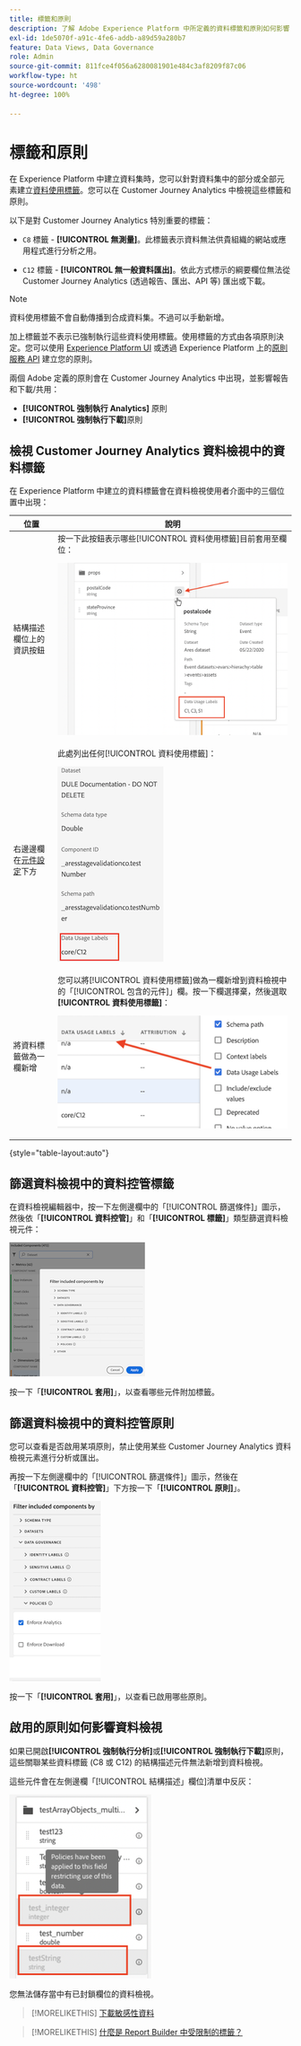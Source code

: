 ```yaml
---
title: 標籤和原則
description: 了解 Adobe Experience Platform 中所定義的資料標籤和原則如何影響 Customer Journey Analytics 中的資料檢視和報告。
exl-id: 1de5070f-a91c-4fe6-addb-a89d59a280b7
feature: Data Views, Data Governance
role: Admin
source-git-commit: 811fce4f056a6280081901e484c3af8209f87c06
workflow-type: ht
source-wordcount: '498'
ht-degree: 100%

---
```


# 標籤和原則

在 Experience Platform 中建立資料集時，您可以針對資料集中的部分或全部元素建立[資料使用標籤](https://experienceleague.adobe.com/docs/experience-platform/data-governance/labels/reference.html?lang=en)。您可以在 Customer Journey Analytics 中檢視這些標籤和原則。

以下是對 Customer Journey Analytics 特別重要的標籤：

* `C8` 標籤 - **[!UICONTROL 無測量]**。此標籤表示資料無法供貴組織的網站或應用程式進行分析之用。

* `C12` 標籤 - **[!UICONTROL 無一般資料匯出]**。依此方式標示的綱要欄位無法從 Customer Journey Analytics (透過報告、匯出、API 等) 匯出或下載。

>[!NOTE]
>
>資料使用標籤不會自動傳播到合成資料集。不過可以手動新增。

加上標籤並不表示已強制執行這些資料使用標籤。使用標籤的方式由各項原則決定。您可以使用 [Experience Platform UI](https://experienceleague.adobe.com/docs/experience-platform/data-governance/policies/user-guide.html?lang=en) 或透過 Experience Platform 上的[原則服務 API](https://experienceleague.adobe.com/docs/experience-platform/data-governance/api/overview.html?lang=zh-Hant) 建立您的原則。

兩個 Adobe 定義的原則會在 Customer Journey Analytics 中出現，並影響報告和下載/共用：

* **[!UICONTROL 強制執行 Analytics]** 原則
* **[!UICONTROL 強制執行下載]**&#x200B;原則

## 檢視 Customer Journey Analytics 資料檢視中的資料標籤

在 Experience Platform 中建立的資料標籤會在資料檢視使用者介面中的三個位置中出現：

| 位置 | 說明 |
| --- | --- |
| 結構描述欄位上的資訊按鈕 | 按一下此按鈕表示哪些[!UICONTROL 資料使用標籤]目前套用至欄位：<p>![](assets/data-label-left.png) |
| 右邊邊欄在[元件設定](/help/data-views/component-settings/overview.md)下方 | 此處列出任何[!UICONTROL 資料使用標籤]：<p>![](assets/data-label-right.png) |
| 將資料標籤做為一欄新增 | 您可以將[!UICONTROL 資料使用標籤]做為一欄新增到資料檢視中的「[!UICONTROL 包含的元件]」欄。按一下欄選擇棄，然後選取&#x200B;**[!UICONTROL 資料使用標籤]**：<p>![](assets/data-label-column.png) |

{style="table-layout:auto"}

## 篩選資料檢視中的資料控管標籤

在資料檢視編輯器中，按一下左側邊欄中的「[!UICONTROL 篩選條件]」圖示，然後依「**[!UICONTROL 資料控管]**」和「**[!UICONTROL 標籤]**」類型篩選資料檢視元件：

![](assets/filter-labels.png)

按一下「**[!UICONTROL 套用]**」，以查看哪些元件附加標籤。

## 篩選資料檢視中的資料控管原則

您可以查看是否啟用某項原則，禁止使用某些 Customer Journey Analytics 資料檢視元素進行分析或匯出。

再按一下左側邊欄中的「[!UICONTROL 篩選條件]」圖示，然後在「**[!UICONTROL 資料控管]**」下方按一下「**[!UICONTROL 原則]**」。

![依清單篩選包含的元件，其顯示已選取強制執行 Analytics](assets/filter-policies.png)

按一下「**[!UICONTROL 套用]**」，以查看已啟用哪些原則。

## 啟用的原則如何影響資料檢視

如果已開啟&#x200B;**[!UICONTROL 強制執行分析]**&#x200B;或&#x200B;**[!UICONTROL 強制執行下載]**&#x200B;原則，這些關聯某些資料標籤 (C8 或 C12) 的結構描述元件無法新增到資料檢視。

這些元件會在左側邊欄「[!UICONTROL 結構描述」欄位]清單中反灰：

![反灰元件和原則訊息指出原則已套用到此限制資料使用的欄位](assets/component-greyed.png)

您無法儲存當中有已封鎖欄位的資料檢視。

>[!MORELIKETHIS]
>[下載敏感性資料](/help/analysis-workspace/export/download-send.md)

>[!MORELIKETHIS]
>[什麼是 Report Builder 中受限制的標籤？](https://experienceleague.adobe.com/docs/analytics-platform/using/cja-reportbuilder/restricted-labels.html?lang=zh-Hant)


